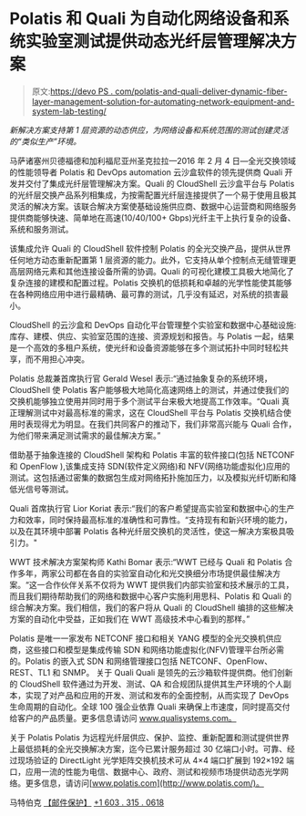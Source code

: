 # Polatis 和 Quali 为自动化网络设备和系统实验室测试提供动态光纤层管理解决方案

> 原文:[https://devo PS . com/polatis-and-quali-deliver-dynamic-fiber-layer-management-solution-for-automating-network-equipment-and-system-lab-testing/](https://devops.com/polatis-and-quali-deliver-dynamic-fiber-layer-management-solution-for-automating-network-equipment-and-system-lab-testing/)

*新解决方案支持第 1 层资源的动态供应，为网络设备和系统范围的测试创建灵活的“类似生产”环境。*

马萨诸塞州贝德福德和加利福尼亚州圣克拉拉—2016 年 2 月 4 日—全光交换领域的性能领导者 Polatis 和 DevOps automation 云沙盒软件的领先提供商 Quali 开发并交付了集成光纤层管理解决方案。Quali 的 CloudShell 云沙盒平台与 Polatis 的光纤层交换产品系列相集成，为按需配置光纤层连接提供了一个易于使用且极其灵活的解决方案。该联合解决方案使基础设施供应商、数据中心运营商和网络服务提供商能够快速、简单地在高速(10/40/100+ Gbps)光纤主干上执行复杂的设备、系统和服务测试。

该集成允许 Quali 的 CloudShell 软件控制 Polatis 的全光交换产品，提供从世界任何地方动态重新配置第 1 层资源的能力。此外，它支持从单个控制点无缝管理更高层网络元素和其他连接设备所需的协调。Quali 的可视化建模工具极大地简化了复杂连接的建模和配置过程。Polatis 交换机的低损耗和卓越的光学性能使其能够在各种网络应用中进行最精确、最可靠的测试，几乎没有延迟，对系统的损害最小。

CloudShell 的云沙盒和 DevOps 自动化平台管理整个实验室和数据中心基础设施:库存、建模、供应、实验室范围的连接、资源规划和报告。与 Polatis 一起，结果是一个高效的多租户系统，使光纤和设备资源能够在多个测试拓扑中同时轻松共享，而不用担心冲突。

Polatis 总裁兼首席执行官 Gerald Wesel 表示:“通过抽象复杂的系统环境，CloudShell 使 Polatis 客户能够极大地简化高速网络上的测试，并通过使我们的交换机能够独立使用并同时用于多个测试平台来极大地提高工作效率。“Quali 真正理解测试中对最高标准的需求，这在 CloudShell 平台与 Polatis 交换机结合使用时表现得尤为明显。在我们共同客户的推动下，我们非常高兴能与 Quali 合作，为他们带来满足测试需求的最佳解决方案。”

借助基于抽象连接的 CloudShell 架构和 Polatis 丰富的软件接口(包括 NETCONF 和 OpenFlow ),该集成支持 SDN(软件定义网络)和 NFV(网络功能虚拟化)应用的测试。这包括通过密集的数据包生成对网络拓扑施加压力，以及模拟光纤切断和降低光信号等测试。

Quali 首席执行官 Lior Koriat 表示:“我们的客户希望提高实验室和数据中心的生产力和效率，同时保持最高标准的准确性和可靠性。“支持现有和新兴环境的能力，以及在其环境中部署 Polatis 各种光纤层交换机的灵活性，使这一解决方案极具吸引力。"

WWT 技术解决方案架构师 Kathi Bomar 表示:“WWT 已经与 Quali 和 Polatis 合作多年，两家公司都在各自的实验室自动化和光交换细分市场提供最佳解决方案。“这一合作伙伴关系不仅将为 WWT 提供我们内部实验室和技术展示的工具，而且我们期待帮助我们的网络和数据中心客户实施利用思科、Polatis 和 Quali 的综合解决方案。我们相信，我们的客户将从 Quali 的 CloudShell 编排的这些解决方案的自动化中受益，正如我们在 WWT 高级技术中心看到的那样。”

Polatis 是唯一一家发布 NETCONF 接口和相关 YANG 模型的全光交换机供应商，这些接口和模型是集成传输 SDN 和网络功能<wbr>虚拟化(NFV)管理平台所必需的。Polatis 的嵌入式 SDN 和网络管理接口包括 NETCONF、OpenFlow、REST、TL1 和 SNMP。
关于 Quali Quali 是领先的云沙箱软件提供商。他们创新的 CloudShell 软件通过为开发、测试、QA 和合规团队提供其生产环境的个人副本，实现了对产品和应用的开发、测试和发布的全面控制，从而实现了 DevOps 生命周期的自动化。全球 100 强企业依靠 Quali 来确保上市速度，同时提高交付给客户的产品质量。更多信息请访问 www.qualisystems.com。

关于 Polatis
Polatis 为远程光纤层供应、保护、监控、重新配置和测试提供世界上最低损耗的全光交换解决方案，迄今已累计服务超过 30 亿端口小时。可靠、经过现场验证的 DirectLight 光学矩阵交换机技术可从 4×4 端口扩展到 192×192 端口，应用一流的性能为电信、数据中心、政府、测试和视频市场提供动态光学网络。更多信息，请访问[www.polatis.com](http://www.polatis.com/)。

马特伯克
[【邮件保护】](/cdn-cgi/l/email-protection#8fe2eefbfbe7eaf8a1edfafde4eacfffe0e3eefbe6fca1ece0e2)
[+1 603 . 315 . 0618](tel:%2B1%20603.315.0618)